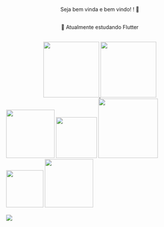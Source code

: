 <div align="center">
Seja bem vinda e bem vindo!
! 👋</div><br>
<div align="center">

🌱 Atualmente estudando Flutter
</div><br>


<div align="center">
  <a href="https://github.com/GabrielBento299">
  <img height="150em" src="https://github-readme-stats.vercel.app/api?username=GabrielBento299&show_icons=true&theme=dark&include_all_commits=true&count_private=true"/>
  <img height="150em" src="https://github-readme-stats.vercel.app/api/top-langs/?username=GabrielBento299&layout=compact&langs_count=7&theme=synthwave"/>
</div>  
  
 <div aling="center">
  	<img width="130" src="https://img.shields.io/badge/HTML5-E34F26?style=for-the-badge&logo=html5&logoColor=white"></a>
  	<img width="110" src="https://img.shields.io/badge/CSS3-1572B6?style=for-the-badge&logo=css3&logoColor=white"></a>
    <img width="160" src="https://img.shields.io/badge/JavaScript-323330?style=for-the-badge&logo=javascript&logoColor=F7DF1E"></a>
    <img width="100" src="https://img.shields.io/badge/Dart-0175C2?style=for-the-badge&logo=dart&logoColor=white"></a>
    <img width="130" src="https://img.shields.io/badge/Flutter-02569B?style=for-the-badge&logo=flutter&logoColor=white"></a>
</div>
 
  <br>
    <a href="https://www.linkedin.com/in/rafaella-ballerini-45875016a" target="_blank"><img src="https://img.shields.io/badge/-LinkedIn-%230077B5?style=for-the-badge&logo=linkedin&logoColor=white" target="_blank"></a>
      <br><br>


